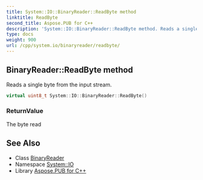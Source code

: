 ```yaml
---
title: System::IO::BinaryReader::ReadByte method
linktitle: ReadByte
second_title: Aspose.PUB for C++
description: 'System::IO::BinaryReader::ReadByte method. Reads a single byte from the input stream in C++.'
type: docs
weight: 900
url: /cpp/system.io/binaryreader/readbyte/
---
```

## BinaryReader::ReadByte method


Reads a single byte from the input stream.

```cpp
virtual uint8_t System::IO::BinaryReader::ReadByte()
```


### ReturnValue

The byte read

## See Also

* Class [BinaryReader](../)
* Namespace [System::IO](../../)
* Library [Aspose.PUB for C++](../../../)
